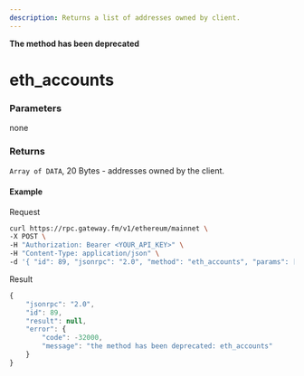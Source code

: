 ```yaml
---
description: Returns a list of addresses owned by client.
---
```


**The method has been deprecated**

# eth_accounts

### **Parameters**

none

### **Returns**

`Array of DATA`, 20 Bytes - addresses owned by the client.

#### **Example**

Request

```bash
curl https://rpc.gateway.fm/v1/ethereum/mainnet \
-X POST \
-H "Authorization: Bearer <YOUR_API_KEY>" \
-H "Content-Type: application/json" \
-d '{ "id": 89, "jsonrpc": "2.0", "method": "eth_accounts", "params": []}'
```

Result

```javascript
{
    "jsonrpc": "2.0",
    "id": 89,
    "result": null,
    "error": {
        "code": -32000,
        "message": "the method has been deprecated: eth_accounts"
    }
}
```